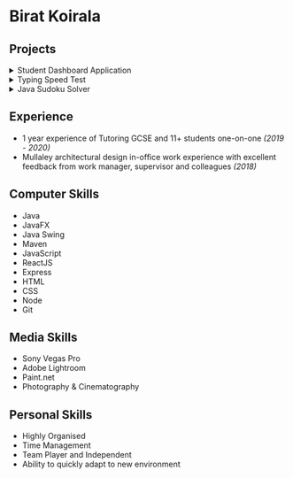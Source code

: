 # Birat Koirala

## Projects

<details>
<summary>Student Dashboard Application</summary>
(https://github.com/biratkk/StudyDashBoard)

<h3>Objective</h3>
A visibly simple application to help a student with their basic utility tasks.

<h3>Features:</h3>
<ul>
<li>Calculator</li>
<li>Dictionary</li>
<li>Notes</li>
<li>Timer</li>
<li>Whiteboard</li>
<li>Slider GUI to switch between actions</li>
</ul>

<h3>Languages and/or Libraries used</h3>
<ul>
<li>Java (backend)</li>
<li>JavaFX (frontend)</li>
</ul>
</details>


<details>
<summary>Typing Speed Test</summary>
(https://github.com/biratkk/Typing-Speed-Test)

<h3>Objective</h3>
A web app to measure typing speed.

<h3>Features:</h3>
<ul>
<li>Measures typing speed</li>
<li>Integrated dark and light mode</li>
</ul>

<h3>Languages and/or Libraries used</h3>
<ul>
<li>HTML</li>
<li>Vanilla JavaScript</li>
<li>CSS</li>
</ul>
</details> 


<details>
<summary>Java Sudoku Solver</summary>
(https://github.com/biratkk/JavaSudokuSolver)

<h3>Objective</h3>
A sudoku solver which utilises a backtracking algorithm to visibly solve sudoku puzzles.

<h3>Features:</h3>
<ul>
<li>Obtains and displays a random sudoku puzzle</li>
<li>Solves the random sudoku puzzle</li>
<li>Each number gets a colour when being completed; Red(for not completed yet), Green(for completed), White(for not attempted yet)</li>
</ul>

<h3>Languages and/or Libraries used</h3>
<ul>
<li>Java (backend)</li>
<li>JavaSwing (frontend)</li>
</ul>
</details> 

## Experience
- 1 year experience of Tutoring GCSE and 11+ students one-on-one *(2019 - 2020)*
- Mullaley architectural design in-office work experience with excellent feedback from work manager, supervisor and colleagues *(2018)*

## Computer Skills
- Java
- JavaFX
- Java Swing
- Maven
- JavaScript
- ReactJS
- Express
- HTML
- CSS
- Node
- Git

## Media Skills
- Sony Vegas Pro
- Adobe Lightroom
- Paint.net
- Photography & Cinematography

## Personal Skills
- Highly Organised
- Time Management
- Team Player and Independent
- Ability to quickly adapt to new environment

